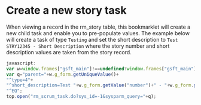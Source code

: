 # Create a new story task

When viewing a record in the rm_story table, this bookmarklet will create a new child task and enable you to pre-populate values. The example below will create a task of type `Testing` and set the short description to `Test STRY12345 - Short Description` where the story number and short description values are taken from the story record.

```js
javascript:
var w=window.frames["gsft_main"]!==undefined?window.frames["gsft_main"]:window;
var q="parent="+w.g_form.getUniqueValue()+
"^type=4"+
"^short_description=Test "+w.g_form.getValue("number")+" - "+w.g_form.getValue("short_description")+
"^EQ";
top.open("rm_scrum_task.do?sys_id=-1&sysparm_query="+q);
```